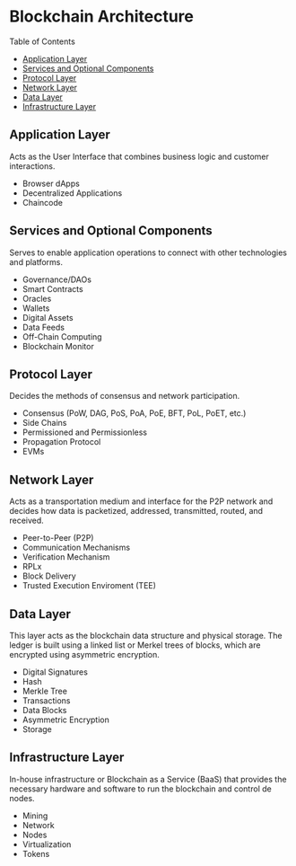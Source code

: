 # Blockchain Architecture

Table of Contents
  - [Application Layer](#application-layer)
  - [Services and Optional Components](#services-and-optional-components)
  - [Protocol Layer](#protocol-layer)
  - [Network Layer](#network-layer)
  - [Data Layer](#data-layer)
  - [Infrastructure Layer](#infrastructure-layer)

## Application Layer
Acts as the User Interface that combines business logic and customer interactions.
* Browser dApps
* Decentralized Applications
* Chaincode
## Services and Optional Components
Serves to enable application operations to connect with other technologies and platforms.
* Governance/DAOs
* Smart Contracts
* Oracles
* Wallets
* Digital Assets
* Data Feeds
* Off-Chain Computing
* Blockchain Monitor
## Protocol Layer
Decides the methods of consensus and network participation.
* Consensus (PoW, DAG, PoS, PoA, PoE, BFT, PoL, PoET, etc.)
* Side Chains
* Permissioned and Permissionless
* Propagation Protocol
* EVMs
## Network Layer
Acts as a transportation medium and interface for the P2P network and decides how data is packetized, addressed, transmitted, routed, and received.
* Peer-to-Peer (P2P)
* Communication Mechanisms
* Verification Mechanism
* RPLx
* Block Delivery
* Trusted Execution Enviroment (TEE)
## Data Layer
 This layer acts as the blockchain data structure and physical storage. The ledger is built using a linked list or Merkel trees of blocks, which are encrypted using asymmetric encryption.
* Digital Signatures
* Hash
* Merkle Tree
* Transactions
* Data Blocks
* Asymmetric Encryption
* Storage
## Infrastructure Layer 
In-house infrastructure or Blockchain as a Service (BaaS) that provides the necessary hardware and software to run the blockchain and control de nodes.
* Mining
* Network
* Nodes
* Virtualization
* Tokens
